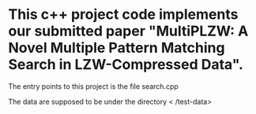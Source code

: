 # This c++ project code implements our submitted paper "MultiPLZW: A Novel Multiple Pattern Matching Search in LZW-Compressed Data".

 The entry points to this project is the file search.cpp

 The data are supposed to be under the directory < /test-data>
